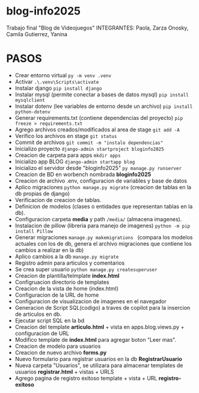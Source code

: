 # blog-info2025
Trabajo final "Blog de Videojuegos"
INTEGRANTES: 
    Paola, Zarza
    Onosky, Camila
    Gutierrez, Yanina   

# PASOS
 - Crear entorno virtual `py -m venv .venv`
 - Activar `.\.venv\Scripts\activate` 
 - Instalar django `pip install django`
 - Instalar mysql (permite conectar a bases de datos mysql) `pip install mysqlclient`
 - Instalar dotenv (lee variables de entorno desde un archivo) `pip install python-dotenv`
 - Generar requirements.txt (contiene dependencias del proyecto) `pip freeze > requirements.txt`
 - Agrego archivos creados/modificados al area de stage `git add -A`
 - Verifico los archivos en stage `git status`
 - Commit de archivos `git commit -m "instalo dependencias"`
 - Inicializo proyecto `django-admin startproject bloginfo2025 `
 - Creacion de carpeta para apps `mkdir apps`
 - Inicializo app BLOG `django-admin startapp blog`
 - Inicializo el servidor desde "bloginfo2025" `py manage.py runserver`
 - Creacion de BD en worbench nombrada **bloginfo2025**
 - Creacion de archivo .env, configuracion de variables y base de datos
 - Aplico migraciones `python manage.py migrate` (creacion de tablas en  la db propias de django)
- Verificacion de creacion de tablas.
- Definicion de modelos (clases o entidades que representan tablas en la db).
- Configuracion carpeta **media** y path `/media/` (almacena imagenes).
- Instalacion de pillow (libreria para manejo de imagenes) `python -m pip install Pillow`
- Generar migraciones `manage.py makemigrations ` (compara los modelos actuales con los de db, genera el archivo migraciones que contiene los cambios a realizar en la db)
- Aplico cambios a la db `manage.py migrate`
- Registro admin para articulos y comentarios
- Se crea super usuario `python manage.py createsuperuser`
- Creacion de plantilla/telmplate **index.html**
- Configruacion directorio de templates
- Creacion de la vista de home (index.html)
- Configuracion de la URL de home 
- Configuracion de visualizacion de imagenes en el navegador
- Generacion de Script SQL(codigo) a traves de copilot para la insercion de articulos en db.
- Ejecutar script SQL en la bd
- Creacion del template **articulo.html** + vista en apps.blog.views.py + configuracion de URL
- Modifico template de **index.html** para agregar boton "Leer mas".
- Creacion de modelo para usuarios
- Creacion de nuevo archivo **forms.py**
- Nuevo formulario para registrar usuarios en la db **RegistrarUsuario**
- Nueva carpeta "Usuarios", se utilizara para almacenar templates de usuarios **registrar.html** + vistas + URLS
- Agrego pagina de registro exitoso template + vista + URL **registro-exitoso**